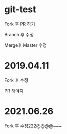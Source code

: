 # git-test

Fork 후 PR 하기

Branch 후 수정

Merge후 Master 수정


# 2019.04.11

Fork 후 수정

PR 해야지

# 2021.06.26

Fork 후 수정222@@@@~~~
